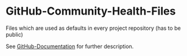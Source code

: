 # GitHub-Community-Health-Files
Files which are used as defaults in every project repository (has to be public) 


See [GitHub-Documentation](https://docs.github.com/en/communities/setting-up-your-project-for-healthy-contributions/creating-a-default-community-health-file) for further description. 
